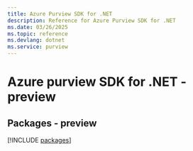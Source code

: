 ```yaml
---
title: Azure Purview SDK for .NET
description: Reference for Azure Purview SDK for .NET
ms.date: 03/26/2025
ms.topic: reference
ms.devlang: dotnet
ms.service: purview
---
```

# Azure purview SDK for .NET - preview
## Packages - preview
[!INCLUDE [packages](purview-index.md)]